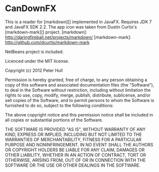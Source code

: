 CanDownFX
=========

This is a reader for [markdown][] implemented in JavaFX. Requires 
JDK 7 and JavaFX SDK 2.2. The app icon was taken from Dustin Curtis's
[markdown-mark][] project.
[markdown]: http://daringfireball.net/projects/markdown/
[markdown-mark]: http://github.com/dcurtis/markdown-mark

NetBeans project is included.

Licenced under the MIT license.

Copyright (c) 2012 Peter Hull

Permission is hereby granted, free of charge, to any person obtaining
a copy of this software and associated documentation files (the
"Software"), to deal in the Software without restriction, including
without limitation the rights to use, copy, modify, merge, publish,
distribute, sublicense, and/or sell copies of the Software, and to
permit persons to whom the Software is furnished to do so, subject to
the following conditions:

The above copyright notice and this permission notice shall be
included in all copies or substantial portions of the Software.

THE SOFTWARE IS PROVIDED "AS IS", WITHOUT WARRANTY OF ANY KIND,
EXPRESS OR IMPLIED, INCLUDING BUT NOT LIMITED TO THE WARRANTIES OF
MERCHANTABILITY, FITNESS FOR A PARTICULAR PURPOSE AND
NONINFRINGEMENT. IN NO EVENT SHALL THE AUTHORS OR COPYRIGHT HOLDERS BE
LIABLE FOR ANY CLAIM, DAMAGES OR OTHER LIABILITY, WHETHER IN AN ACTION
OF CONTRACT, TORT OR OTHERWISE, ARISING FROM, OUT OF OR IN CONNECTION
WITH THE SOFTWARE OR THE USE OR OTHER DEALINGS IN THE SOFTWARE.